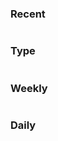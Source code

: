 ### Recent
```commits-recents
```
### Type
```commits-type
```
### Weekly
```commits-weekly
```
### Daily

```commits-daily
```
